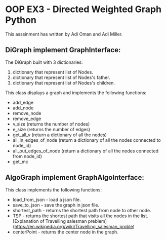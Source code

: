 
# OOP EX3 - Directed Weighted Graph Python
This asssinment has written by Adi Oman and Adi Miller.

## DiGraph implement GraphInterface:

The DiGraph built with 3 dictionaries:
1. dictionary that represent list of Nodes.
2. dictionary that represent list of Nodes's father.
3. dictionary that represent list of Nodes's children.

This class displays a graph and implements the following functions:
* add_edge
* add_node
* remove_node
* remove_edge
* v_size (returns the number of nodes)
* e_size (returns the number of edges)
* get_all_v (return a dictionary of all the nodes)
* all_in_edges_of_node (return a dictionary of all the nodes connected to node_id)
* all_out_edges_of_node (return a dictionary of all the nodes connected from node_id)
* get_mc 

## AlgoGraph implement GraphAlgoInterface:

This class implements the following functions:
* load_from_json - load a json file.
* save_to_json - save the graph in json file.
* shortest_path - returns the shortest path from node to other node.
* TSP - returns the shortest path that visits all the nodes in the list. 
[Explanation of Travelling salesman preblem] (https://en.wikipedia.org/wiki/Travelling_salesman_proble)
* centerPoint - returns the center node in the graph.
